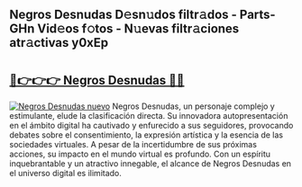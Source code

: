 ## Negros Desnudas D𝚎sn𝚞dos filtr𝚊dos - Parts-GHn Vid𝚎os f𝚘tos - N𝚞evas filtr𝚊ciones atr𝚊ctivas y0xEp

# <h2><a href="http://mb93xf.tromn.icu/?c=Negros+Desnudas">🔗👉👉👉 Negros Desnudas 🔗🔗</a></h2>

[![Negros Desnudas nuevo](https://i.imgur.com/pEAQMta.gif)](http://mb93xf.tromn.icu/?c=Negros+Desnudas)
Negros Desnudas, un personaje complejo y estimulante, elude la clasificación directa. Su innovadora autopresentación en el ámbito digital ha cautivado y enfurecido a sus seguidores, provocando debates sobre el consentimiento, la expresión artística y la esencia de las sociedades virtuales. A pesar de la incertidumbre de sus próximas acciones, su impacto en el mundo virtual es profundo. Con un espíritu inquebrantable y un atractivo innegable, el alcance de Negros Desnudas en el universo digital es ilimitado.
